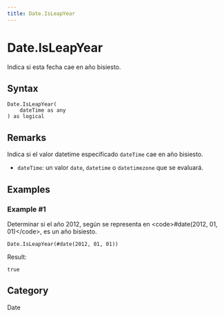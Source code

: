 ```yaml
---
title: Date.IsLeapYear
---
```


# Date.IsLeapYear


Indica si esta fecha cae en año bisiesto.


## Syntax

```powerquery
Date.IsLeapYear(
    dateTime as any
) as logical
```


## Remarks

Indica si el valor datetime especificado <code>dateTime</code> cae en año bisiesto. <ul>        <li><code>dateTime</code>: un valor <code>date</code>, <code>datetime</code> o <code>datetimezone</code> que se evaluará.</li>      </ul>


## Examples

### Example #1 
Determinar si el año 2012, según se representa en &lt;code&gt;#date(2012, 01, 01)&lt;/code&gt;, es un año bisiesto.
```powerquery
Date.IsLeapYear(#date(2012, 01, 01))
```

Result: 
```powerquery
true
```




## Category
Date
